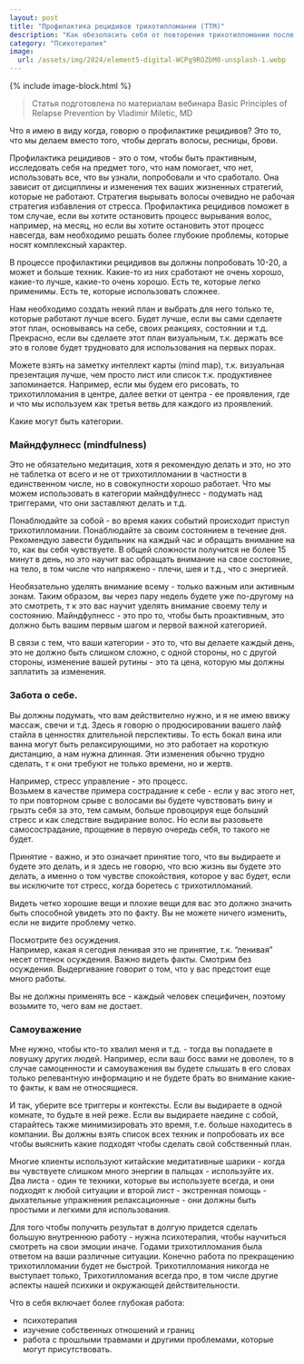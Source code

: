 ```yaml
---
layout: post
title: "Профилактика рецидивов трихотилломании (ТТМ)"
description: "Как обезопасить себя от повторения трихотилломании после выздоровления"
category: "Психотерапия"
image:
  url: /assets/img/2024/element5-digital-WCPg9ROZbM0-unsplash-1.webp
---
```


{% include image-block.html %}

> Статья подготовлена по материалам вебинара Basic Principles of Relapse Prevention by Vladimir Miletic, MD

Что я имею в виду когда, говорю о профилактике рецидивов? Это то, что мы делаем вместо того, чтобы дергать волосы, ресницы, брови.

Профилактика рецидивов - это о том, чтобы быть практивным, 
исследовать себя на предмет того, что нам помогает, что нет, использовать все, что вы узнали, попробовали и что сработало. 
Она зависит от дисциплины и изменения тех ваших жизненных стратегий, которые не работают. Стратегия вырывать волосы очевидно 
не рабочая стратегия избавления от стресса. Профилактика рецидивов поможет в том случае, если вы хотите остановить процесс 
вырывания волос, например, на месяц, но если вы хотите остановить этот процесс навсегда,
вам необходимо решать более глубокие проблемы, которые носят комплексный характер.

В процессе профилактики рецидивов вы должны попробовать 10-20, а может и больше техник. 
Какие-то из них сработают не очень хорошо, какие-то лучше, какие-то очень хорошо. 
Есть те, которые легко применимы. Eсть те, которые использовать сложнее.

Нам необходимо создать некий план и выбрать для него только те, которые работают лучше всего. 
Будет лучше, если вы сами сделаете этот план, основываясь на себе, своих реакциях, состоянии и т.д. 
Прекрасно, если вы сделаете этот план визуальным, т.к. держать все это в голове будет трудновато для использования на первых порах.

Можете взять на заметку интеллект карты (mind map), 
т.к. визуальная презентация лучше, чем просто лист или список т.к. продуктивнее запоминается. 
Например, если мы будем его рисовать, то трихотилломания в центре, далее ветки от центра - ее проявления, 
где и что мы используем как третья ветвь для каждого из проявлений.

Какие могут быть категории. 

### Майндфулнесс (mindfulness)
Это не обязательно медитация, хотя я рекомендую делать и это, но это не таблетка от всего и не от трихотилломании 
в частности в единственном числе, но в совокупности хорошо работает. Что мы можем использовать в категории
майндфулнесс - подумать над триггерами, что они заставляют делать и т.д.

Понаблюдайте за собой - во время каких событий происходит приступ трихотилломании. 
Понаблюдайте за своим состоянием в течение дня. Рекомендую завести будильник на каждый час и обращать 
внимание на то, как вы себя чувствуете. В общей сложности получится не более 15 минут в день, 
но это научит вас обращать внимание на свое состояние, на тело, в том числе что напряжено - плечи, шея и т.д., что с энергией.

Необязательно уделять внимание всему - только важным или активным зонам. Таким образом, вы через пару недель 
будете уже по-другому на это смотреть, т к это вас научит уделять внимание своему телу и состоянию.
Майндфулнесс - это про то, чтобы быть проактивным, это должно быть вашим первым шагом и первой важной категорией.

В связи с тем, что ваши категории - это то, что вы делаете каждый день, это не должно быть слишком сложно, 
с одной стороны, но с другой стороны, изменение вашей рутины - это та цена, которую мы должны заплатить за изменения.

### Забота о себе.

Вы должны подумать, что вам действително нужно, и я не имею ввижу массаж, свечи и т.д. 
Здесь я говорю о продюсировании вашего лайф стайла в ценностях длительной перспективы. 
То есть бокал вина или ванна могут быть релаксирующими, но это работает на короткую дистанцию, а нам нужна длинная. 
Эти изменения обычно трудно сделать, т к они требуют не только времени, но и жертв.

Например, стресс управление - это процесс.   
Возьмем в качестве примера сострадание к себе - если у вас этого нет, то при повторном 
срыве с волосами вы будете чувствовать вину и грызть себя за это, тем самым, больше провоцируя 
еще больший стресс и как следствие выдирание волос. Но если вы разовьете самосострадание, 
прощение в первую очередь себя, то такого не будет.

Принятие - важно, и это означает принятие того, что вы выдираете и будете это делать, и я здесь не говорю,
что всю жизнь вы будете это делать, а именно о том чувстве спокойствия, 
которое у вас будет, если вы исключите тот стресс, когда боретесь с трихотилломаний.

Видеть четко хорошие вещи и плохие вещи для вас это должно значить быть способной увидеть это по факту. 
Вы не можете ничего изменить, если не видите проблему четко.

Посмотрите без осуждения.  
Например, какая я сегодня ленивая это не принятие, т.к. “ленивая” несет оттенок осуждения. 
Важно видеть факты. Смотрим без осуждения. Выдергивание говорит о том, что у вас предстоит еще много работы.

Вы не должны применять все - каждый человек специфичен, поэтому возьмите то, чего вам не достает.

### Самоуважение

Мне нужно, чтобы кто-то хвалил меня и т.д. - тогда вы попадаете в ловушку других людей.
Например, если ваш босс вами не доволен, то в случае самоценности и самоуважения вы будете слышать 
в его словах только релевантную информацию и не будете брать во внимание какие-то факты, к вам не относящиеся.

И так, уберите все триггеры и контексты. Если вы выдираете в одной комнате, то будьте в ней реже. 
Если вы выдираете наедине с собой, старайтесь также минимизировать это время, т.е. больше находитесь в компании. 
Вы должны взять список всех техник и попробовать их все чтобы выяснить какие подходят чтобы сделать свой собственный план.

Многие клиенты используют китайские медитативные шарики - когда вы чувствуете слишком много энергии в пальцах - используйте их.   
Два листа - один те техники, которые вы используете всегда, и они подходят к любой ситуации 
и второй лист - экстренная помощь - дыхательные упражнения релаксационные - они должны быть простыми и легкими для использования.

Для того чтобы получить результат в долгую придется сделать большую внутреннюю работу - нужна психотерапия, 
чтобы научиться смотреть на свои эмоции иначе. Годами трихотилломания была ответом на ваши различные ситуации. Конечно работа по 
прекращению трихотилломании будет не быстрой. Трихотилломания никогда не выступает только, Трихотилломания всегда про, в том числе другие аспекты 
нашей психики и окружающей действительности.

Что в себя включает более глубокая работа:
- психотерапия
- изучение собственных отношений и границ
- работа с прошлыми травмами и другими проблемами, которые могут присутствовать.


